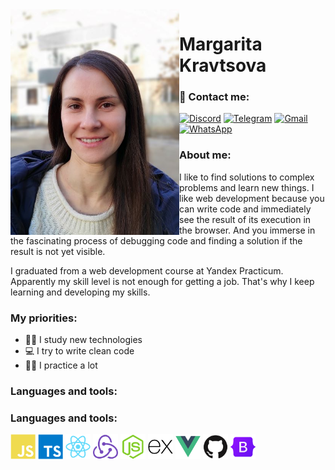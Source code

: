 <img src="./images/Margarita_Kravtsova_small.jpg" width=270px align=left />

# Margarita Kravtsova

### :link: Contact me:
      
[![Discord](https://img.shields.io/badge/-Rita%20(@yakravtsova)-141130?style=flat-square&logo=Discord)](https://discordapp.com/users/1075836895738728448)
[![Telegram](https://img.shields.io/badge/-@yakravtsova-141130?style=flat-square&logo=Telegram)](https://t.me/yakravtsova)
[![Gmail](https://img.shields.io/badge/-margaritaselez@gmail.com-141130?style=flat-square&logo=Gmail)](mailto:margaritaselez@gmail.com)
[![WhatsApp](https://img.shields.io/badge/-+79119758200-141130?style=flat-square&logo=WhatsApp)](https://wa.me/79119758200)

### About me:

I like to find solutions to complex problems and learn new things. I like web development because you can write code and immediately see the result of its execution in the browser. And you immerse in the fascinating process of debugging code and finding a solution if the result is not yet visible.

I graduated from a web development course at Yandex Practicum. Apparently my skill level is not enough for getting a job. That's why I keep learning and developing my skills.

### My priorities:

+ :woman_juggling: I study new technologies
+ :computer: I try to write clean code
+ :weight_lifting_woman: I practice a lot

### Languages and tools:

### Languages and tools:

<div>
  <img src="https://github.com/devicons/devicon/blob/master/icons/javascript/javascript-plain.svg" width=40px alt="Javascript" />
  <img src="https://github.com/devicons/devicon/blob/master/icons/typescript/typescript-plain.svg" width=40px  alt="Typescript" />
  <img src="https://github.com/devicons/devicon/blob/master/icons/react/react-original.svg" width=40px alt="React" />
  <img src="https://github.com/devicons/devicon/blob/master/icons/redux/redux-original.svg" width=40px alt="Redux" />
  <img src="https://github.com/devicons/devicon/blob/master/icons/nodejs/nodejs-original.svg" width=40px alt="NodeJS" />
  <img src="https://github.com/devicons/devicon/blob/master/icons/express/express-original.svg" width=40px alt="express" />
  <img src="https://github.com/devicons/devicon/blob/master/icons/vuejs/vuejs-original.svg" width=40px  alt="Vue" />
  <img src="https://github.com/devicons/devicon/blob/master/icons/github/github-original.svg" width=40px alt="Github" />
  <img src="https://github.com/devicons/devicon/blob/master/icons/bootstrap/bootstrap-original.svg" width=40px alt="Bootstrap" />
</div>